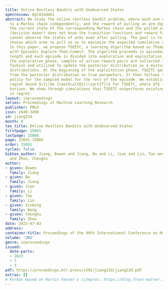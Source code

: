 ```yaml
---
title: Online Restless Bandits with Unobserved States
openreview: 6gl82eUmkI
abstract: We study the online restless bandit problem, where each arm evolves according
  to a Markov chain independently, and the reward of pulling an arm depends on both
  the current state of the corresponding Markov chain and the pulled arm. The agent
  (decision maker) does not know the transition functions and reward functions, and
  cannot observe the states of arms even after pulling. The goal is to sequentially
  choose which arms to pull so as to maximize the expected cumulative rewards collected.
  In this paper, we propose TSEETC, a learning algorithm based on Thompson Sampling
  with Episodic Explore-Then-Commit. The algorithm proceeds in episodes of increasing
  length and each episode is divided into exploration and exploitation phases. During
  the exploration phase, samples of action-reward pairs are collected in a round-robin
  fashion and utilized to update the posterior distribution as a mixture of Dirichlet
  distributions. At the beginning of the exploitation phase, TSEETC generates a sample
  from the posterior distribution as true parameters. It then follows the optimal
  policy for the sampled model for the rest of the episode. We establish the Bayesian
  regret bound $\tilde {\mathcal{O}}(\sqrt{T})$ for TSEETC, where $T$ is the time
  horizon. We show through simulations that TSEETC outperforms existing algorithms
  in regret.
layout: inproceedings
series: Proceedings of Machine Learning Research
publisher: PMLR
issn: 2640-3498
id: jiang23d
month: 0
tex_title: Online Restless Bandits with Unobserved States
firstpage: 15041
lastpage: 15066
page: 15041-15066
order: 15041
cycles: false
bibtex_author: Jiang, Bowen and Jiang, Bo and Li, Jian and Lin, Tao and Wang, Xinbing
  and Zhou, Chenghu
author:
- given: Bowen
  family: Jiang
- given: Bo
  family: Jiang
- given: Jian
  family: Li
- given: Tao
  family: Lin
- given: Xinbing
  family: Wang
- given: Chenghu
  family: Zhou
date: 2023-07-03
address: 
container-title: Proceedings of the 40th International Conference on Machine Learning
volume: '202'
genre: inproceedings
issued:
  date-parts:
  - 2023
  - 7
  - 3
pdf: https://proceedings.mlr.press/v202/jiang23d/jiang23d.pdf
extras: []
# Format based on Martin Fenner's citeproc: https://blog.front-matter.io/posts/citeproc-yaml-for-bibliographies/
---
```

